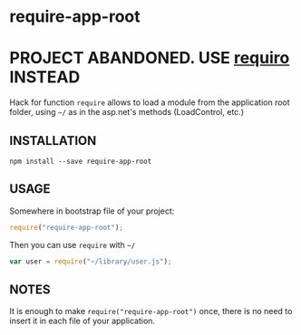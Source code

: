 require-app-root
================

# PROJECT ABANDONED. USE [requiro](https://www.npmjs.com/package/requiro) INSTEAD

Hack for function `require` allows to load a module from the application root folder, 
using `~/` as in the asp.net's methods (LoadControl, etc.)

INSTALLATION
------------
`npm install --save require-app-root`

USAGE
-----
Somewhere in bootstrap file of your project:
```js
require("require-app-root");
```
Then you can use `require` with `~/`
```js
var user = require("~/library/user.js");
```

NOTES
-----
It is enough to make `require("require-app-root")` once,
there is no need to insert it in each file of your application.